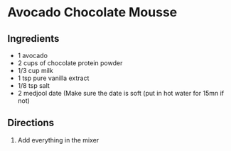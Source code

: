 # Avocado Chocolate Mousse

## Ingredients

- 1 avocado
- 2 cups of chocolate protein powder
- 1/3 cup milk
- 1 tsp pure vanilla extract
- 1/8 tsp salt
- 2 medjool date (Make sure the date is soft (put in hot water for 15mn if not)

## Directions
1. Add everything in the mixer
